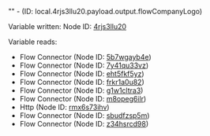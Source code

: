 "" - (ID: local.4rjs3llu20.payload.output.flowCompanyLogo)

Variable written:
Node ID: [4rjs3llu20](../nodes/4rjs3llu20.md)

Variable reads:
* Flow Connector (Node ID: [5b7wgayb4e](../nodes/5b7wgayb4e.md))
* Flow Connector (Node ID: [7y41qu33vz](../nodes/7y41qu33vz.md))
* Flow Connector (Node ID: [eht5fkf5yz](../nodes/eht5fkf5yz.md))
* Flow Connector (Node ID: [frkr1a0u82](../nodes/frkr1a0u82.md))
* Flow Connector (Node ID: [g1w1cltra3](../nodes/g1w1cltra3.md))
* Flow Connector (Node ID: [m8opeg6ilr](../nodes/m8opeg6ilr.md))
* Http (Node ID: [rmx6s73ihv](../nodes/rmx6s73ihv.md))
* Flow Connector (Node ID: [sbudfzsp5m](../nodes/sbudfzsp5m.md))
* Flow Connector (Node ID: [z34hsrcd98](../nodes/z34hsrcd98.md))

